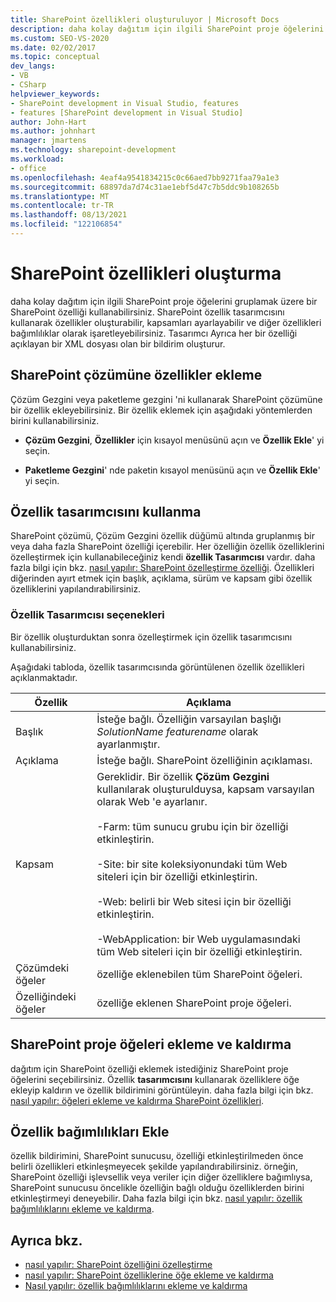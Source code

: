 ```yaml
---
title: SharePoint özellikleri oluşturuluyor | Microsoft Docs
description: daha kolay dağıtım için ilgili SharePoint proje öğelerini gruplamak üzere bir SharePoint özelliği oluşturun. SharePoint çözümüne özellikler ekleyin. Özellik tasarımcısını kullanın.
ms.custom: SEO-VS-2020
ms.date: 02/02/2017
ms.topic: conceptual
dev_langs:
- VB
- CSharp
helpviewer_keywords:
- SharePoint development in Visual Studio, features
- features [SharePoint development in Visual Studio]
author: John-Hart
ms.author: johnhart
manager: jmartens
ms.technology: sharepoint-development
ms.workload:
- office
ms.openlocfilehash: 4eaf4a9541834215c0c66aed7bb9271faa79a1e3
ms.sourcegitcommit: 68897da7d74c31ae1ebf5d47c7b5ddc9b108265b
ms.translationtype: MT
ms.contentlocale: tr-TR
ms.lasthandoff: 08/13/2021
ms.locfileid: "122106854"
---
```

# <a name="create-sharepoint-features"></a>SharePoint özellikleri oluşturma
  daha kolay dağıtım için ilgili SharePoint proje öğelerini gruplamak üzere bir SharePoint özelliği kullanabilirsiniz. SharePoint özellik tasarımcısını kullanarak özellikler oluşturabilir, kapsamları ayarlayabilir ve diğer özellikleri bağımlılıklar olarak işaretleyebilirsiniz. Tasarımcı Ayrıca her bir özelliği açıklayan bir XML dosyası olan bir bildirim oluşturur.

## <a name="add-features-to-the-sharepoint-solution"></a>SharePoint çözümüne özellikler ekleme
 Çözüm Gezgini veya paketleme gezgini 'ni kullanarak SharePoint çözümüne bir özellik ekleyebilirsiniz. Bir özellik eklemek için aşağıdaki yöntemlerden birini kullanabilirsiniz.

- **Çözüm Gezgini**, **Özellikler** için kısayol menüsünü açın ve **Özellik Ekle**' yi seçin.

- **Paketleme Gezgini**' nde paketin kısayol menüsünü açın ve **Özellik Ekle**' yi seçin.

## <a name="using-the-feature-designer"></a>Özellik tasarımcısını kullanma
 SharePoint çözümü, Çözüm Gezgini özellik düğümü altında gruplanmış bir veya daha fazla SharePoint özelliği içerebilir. Her özelliğin özellik özelliklerini özelleştirmek için kullanabileceğiniz kendi **özellik Tasarımcısı** vardır. daha fazla bilgi için bkz. [nasıl yapılır: SharePoint özelleştirme özelliği](../sharepoint/how-to-customize-a-sharepoint-feature.md). Özellikleri diğerinden ayırt etmek için başlık, açıklama, sürüm ve kapsam gibi özellik özelliklerini yapılandırabilirsiniz.

### <a name="feature-designer-options"></a>Özellik Tasarımcısı seçenekleri
 Bir özellik oluşturduktan sonra özelleştirmek için özellik tasarımcısını kullanabilirsiniz.

 Aşağıdaki tabloda, özellik tasarımcısında görüntülenen özellik özellikleri açıklanmaktadır.

|Özellik|Açıklama|
|--------------|-----------------|
|Başlık|İsteğe bağlı. Özelliğin varsayılan başlığı *SolutionName* *featurename* olarak ayarlanmıştır.|
|Açıklama|İsteğe bağlı. SharePoint özelliğinin açıklaması.|
|Kapsam|Gereklidir. Bir özellik **Çözüm Gezgini** kullanılarak oluşturulduysa, kapsam varsayılan olarak Web 'e ayarlanır.<br /><br /> -Farm: tüm sunucu grubu için bir özelliği etkinleştirin.<br /><br /> -Site: bir site koleksiyonundaki tüm Web siteleri için bir özelliği etkinleştirin.<br /><br /> -Web: belirli bir Web sitesi için bir özelliği etkinleştirin.<br /><br /> -WebApplication: bir Web uygulamasındaki tüm Web siteleri için bir özelliği etkinleştirin.|
|Çözümdeki öğeler|özelliğe eklenebilen tüm SharePoint öğeleri.|
|Özelliğindeki öğeler|özelliğe eklenen SharePoint proje öğeleri.|

## <a name="add-and-remove-sharepoint-project-items"></a>SharePoint proje öğeleri ekleme ve kaldırma
 dağıtım için SharePoint özelliği eklemek istediğiniz SharePoint proje öğelerini seçebilirsiniz. Özellik **tasarımcısını** kullanarak özelliklere öğe ekleyip kaldırın ve özellik bildirimini görüntüleyin. daha fazla bilgi için bkz. [nasıl yapılır: öğeleri ekleme ve kaldırma SharePoint özellikleri](../sharepoint/how-to-add-and-remove-items-to-sharepoint-features.md).

## <a name="add-feature-dependencies"></a>Özellik bağımlılıkları Ekle
 özellik bildirimini, SharePoint sunucusu, özelliği etkinleştirilmeden önce belirli özellikleri etkinleşmeyecek şekilde yapılandırabilirsiniz. örneğin, SharePoint özelliği işlevsellik veya veriler için diğer özelliklere bağımlıysa, SharePoint sunucusu öncelikle özelliğin bağlı olduğu özelliklerden birini etkinleştirmeyi deneyebilir. Daha fazla bilgi için bkz. [nasıl yapılır: özellik bağımlılıklarını ekleme ve kaldırma](../sharepoint/how-to-add-and-remove-feature-dependencies.md).

## <a name="see-also"></a>Ayrıca bkz.
- [nasıl yapılır: SharePoint özelliğini özelleştirme](../sharepoint/how-to-customize-a-sharepoint-feature.md)
- [nasıl yapılır: SharePoint özelliklerine öğe ekleme ve kaldırma](../sharepoint/how-to-add-and-remove-items-to-sharepoint-features.md)
- [Nasıl yapılır: özellik bağımlılıklarını ekleme ve kaldırma](../sharepoint/how-to-add-and-remove-feature-dependencies.md)
